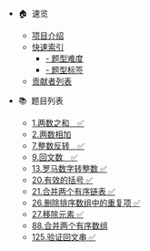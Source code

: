 
- 🏠&nbsp;&nbsp;速览
  - [项目介绍](README.md  "The greatest guide in the world")
  - [快速索引](index-type.md "按照题型或难易度快速检索题目.")
    - [- 题型难度](index-type.md)
    - [- 题型标签](index-tags.md)
  - [贡献者列表](contributor.md)

- 📚&nbsp;&nbsp;题目列表
  - [1.两数之和　✅](solution/1-99/0001.two-sum/)
  - [2.两数相加](solution/1-99/0002.add-two-numbers/)
  - [7.整数反转　✅](solution/1-99/0007.reverse-integer/)
  - [9.回文数　✅](solution/1-99/0009.palindrome-number/)
  - [13.罗马数字转整数 ✅](solution/1-99/0013.roman-to-integer/)
  - [20.有效的括号 ✅](solution/1-99/0020.valid-parentheses/)
  - [21.合并两个有序链表 ✅](solution/1-99/0021.merge-two-sorted-lists/)
  - [26.删除排序数组中的重复项 ✅](solution/1-99/0026.remove-duplicates-from-sorted-array/)
  - [27.移除元素 ✅](solution/1-99/0027.remove-element/)
  - [88.合并两个有序数组](solution/1-99/0088.merge-sorted-array/)
  - [125.验证回文串 ✅](solution/100-199/0125.valid-palindrome/)





  

